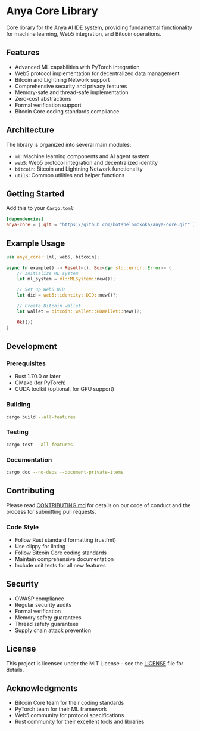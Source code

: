 # Anya Core Library

Core library for the Anya AI IDE system, providing fundamental functionality for machine learning, Web5 integration, and Bitcoin operations.

## Features

- Advanced ML capabilities with PyTorch integration
- Web5 protocol implementation for decentralized data management
- Bitcoin and Lightning Network support
- Comprehensive security and privacy features
- Memory-safe and thread-safe implementation
- Zero-cost abstractions
- Formal verification support
- Bitcoin Core coding standards compliance

## Architecture

The library is organized into several main modules:

- `ml`: Machine learning components and AI agent system
- `web5`: Web5 protocol integration and decentralized identity
- `bitcoin`: Bitcoin and Lightning Network functionality
- `utils`: Common utilities and helper functions

## Getting Started

Add this to your `Cargo.toml`:

```toml
[dependencies]
anya-core = { git = "https://github.com/botshelomokoka/anya-core.git" }
```

## Example Usage

```rust
use anya_core::{ml, web5, bitcoin};

async fn example() -> Result<(), Box<dyn std::error::Error>> {
    // Initialize ML system
    let ml_system = ml::MLSystem::new()?;

    // Set up Web5 DID
    let did = web5::identity::DID::new()?;

    // Create Bitcoin wallet
    let wallet = bitcoin::wallet::HDWallet::new()?;

    Ok(())
}
```

## Development

### Prerequisites

- Rust 1.70.0 or later
- CMake (for PyTorch)
- CUDA toolkit (optional, for GPU support)

### Building

```bash
cargo build --all-features
```

### Testing

```bash
cargo test --all-features
```

### Documentation

```bash
cargo doc --no-deps --document-private-items
```

## Contributing

Please read [CONTRIBUTING.md](CONTRIBUTING.md) for details on our code of conduct and the process for submitting pull requests.

### Code Style

- Follow Rust standard formatting (rustfmt)
- Use clippy for linting
- Follow Bitcoin Core coding standards
- Maintain comprehensive documentation
- Include unit tests for all new features

## Security

- OWASP compliance
- Regular security audits
- Formal verification
- Memory safety guarantees
- Thread safety guarantees
- Supply chain attack prevention

## License

This project is licensed under the MIT License - see the [LICENSE](LICENSE) file for details.

## Acknowledgments

- Bitcoin Core team for their coding standards
- PyTorch team for their ML framework
- Web5 community for protocol specifications
- Rust community for their excellent tools and libraries
